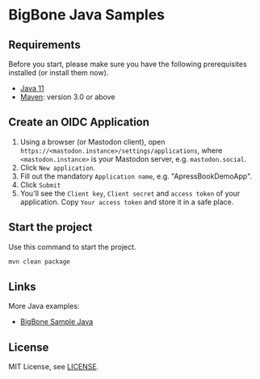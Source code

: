 # BigBone Java Samples

## Requirements

Before you start, please make sure you have the following prerequisites installed (or install them now).

- [Java 11](https://adoptium.net/de/temurin/releases/?version=11)
- [Maven](https://maven.apache.org/): version 3.0 or above


## Create an OIDC Application
1. Using a browser (or Mastodon client), open `https://<mastodon.instance>/settings/applications`, where `<mastodon.instance>` is your Mastodon server, e.g. `mastodon.social`.
2. Click `New application`.
3. Fill out the mandatory `Application name`, e.g. "ApressBookDemoApp".
4. Click `Submit`
5. You'll see the `Client key`, `Client secret` and `access token` of your application. Copy `Your access token` and store it in a safe place.

## Start the project

Use this command to start the project.

```bash
mvn clean package

```

## Links

More Java examples:

* [BigBone Sample Java](https://github.com/andregasser/bigbone/tree/master/sample-java)

## License

MIT License, see [LICENSE](https://opensource.org/license/mit/).
